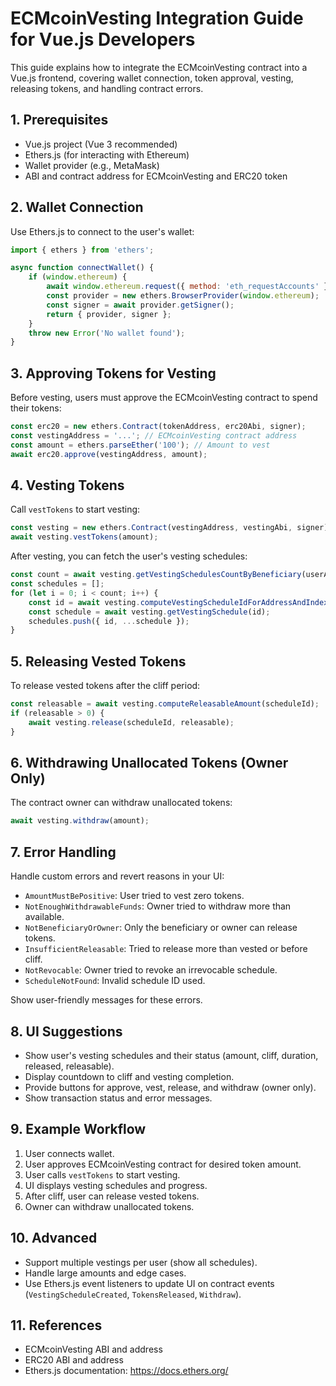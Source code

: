 # ECMcoinVesting Integration Guide for Vue.js Developers

This guide explains how to integrate the ECMcoinVesting contract into a Vue.js frontend, covering wallet connection, token approval, vesting, releasing tokens, and handling contract errors.

## 1. Prerequisites

- Vue.js project (Vue 3 recommended)
- Ethers.js (for interacting with Ethereum)
- Wallet provider (e.g., MetaMask)
- ABI and contract address for ECMcoinVesting and ERC20 token

## 2. Wallet Connection

Use Ethers.js to connect to the user's wallet:

```js
import { ethers } from 'ethers';

async function connectWallet() {
	if (window.ethereum) {
		await window.ethereum.request({ method: 'eth_requestAccounts' });
		const provider = new ethers.BrowserProvider(window.ethereum);
		const signer = await provider.getSigner();
		return { provider, signer };
	}
	throw new Error('No wallet found');
}
```

## 3. Approving Tokens for Vesting

Before vesting, users must approve the ECMcoinVesting contract to spend their tokens:

```js
const erc20 = new ethers.Contract(tokenAddress, erc20Abi, signer);
const vestingAddress = '...'; // ECMcoinVesting contract address
const amount = ethers.parseEther('100'); // Amount to vest
await erc20.approve(vestingAddress, amount);
```

## 4. Vesting Tokens

Call `vestTokens` to start vesting:

```js
const vesting = new ethers.Contract(vestingAddress, vestingAbi, signer);
await vesting.vestTokens(amount);
```

After vesting, you can fetch the user's vesting schedules:

```js
const count = await vesting.getVestingSchedulesCountByBeneficiary(userAddress);
const schedules = [];
for (let i = 0; i < count; i++) {
	const id = await vesting.computeVestingScheduleIdForAddressAndIndex(userAddress, i);
	const schedule = await vesting.getVestingSchedule(id);
	schedules.push({ id, ...schedule });
}
```

## 5. Releasing Vested Tokens

To release vested tokens after the cliff period:

```js
const releasable = await vesting.computeReleasableAmount(scheduleId);
if (releasable > 0) {
	await vesting.release(scheduleId, releasable);
}
```

## 6. Withdrawing Unallocated Tokens (Owner Only)

The contract owner can withdraw unallocated tokens:

```js
await vesting.withdraw(amount);
```

## 7. Error Handling

Handle custom errors and revert reasons in your UI:

- `AmountMustBePositive`: User tried to vest zero tokens.
- `NotEnoughWithdrawableFunds`: Owner tried to withdraw more than available.
- `NotBeneficiaryOrOwner`: Only the beneficiary or owner can release tokens.
- `InsufficientReleasable`: Tried to release more than vested or before cliff.
- `NotRevocable`: Owner tried to revoke an irrevocable schedule.
- `ScheduleNotFound`: Invalid schedule ID used.

Show user-friendly messages for these errors.

## 8. UI Suggestions

- Show user's vesting schedules and their status (amount, cliff, duration, released, releasable).
- Display countdown to cliff and vesting completion.
- Provide buttons for approve, vest, release, and withdraw (owner only).
- Show transaction status and error messages.

## 9. Example Workflow

1. User connects wallet.
2. User approves ECMcoinVesting contract for desired token amount.
3. User calls `vestTokens` to start vesting.
4. UI displays vesting schedules and progress.
5. After cliff, user can release vested tokens.
6. Owner can withdraw unallocated tokens.

## 10. Advanced

- Support multiple vestings per user (show all schedules).
- Handle large amounts and edge cases.
- Use Ethers.js event listeners to update UI on contract events (`VestingScheduleCreated`, `TokensReleased`, `Withdraw`).

## 11. References

- ECMcoinVesting ABI and address
- ERC20 ABI and address
- Ethers.js documentation: https://docs.ethers.org/
